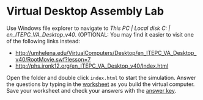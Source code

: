 Virtual Desktop Assembly Lab
============================

Use Windows file explorer to navigate to *This PC | Local disk C: | en_ITEPC_VA_Desktop_v40*. (OPTIONAL: You may find it easier to visit one of the following links instead:   
+ http://umhelena.edu/VirtualComputers/Desktop/en_ITEPC_VA_Desktop_v40/RootMovie.swf?lesson=7
+ http://phs.ironk12.org/en_ITEPC_VA_Desktop_v40/Index.html

Open the folder and double click `index.html` to start the simulation. Answer the questions by typing in the [worksheet](https://github.com/APCSPrinciples/APCSPrinciples.github.io/blob/master/Worksheets/VirtualDesktopAssembly.docx?raw=true) as you build the virtual computer. Save your worksheet and check your answers with the [answer key](https://github.com/APCSPrinciples/APCSPrinciples.github.io/blob/master/Worksheets/VirtualDesktopAssemblyKey.docx?raw=true).
